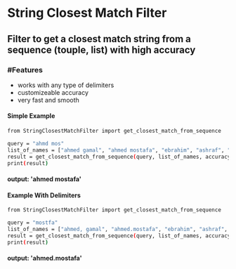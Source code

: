 # String Closest Match Filter
## Filter to get a closest match string from a sequence (touple, list) with high accuracy
### #Features
- works with any type of delimiters
- customizeable accuracy
- very fast and smooth

#### Simple Example
```sh
from StringClosestMatchFilter import get_closest_match_from_sequence

query = "ahmd mos"
list_of_names = ["ahmed gamal", "ahmed mostafa", "ebrahim", "ashraf", "youssef alkhodary", "yahya alkhodary", "mousa ahmed", "moataz gamal"]
result = get_closest_match_from_sequence(query, list_of_names, accuracy=0.8) #Default accuracy is 0.7
print(result)
```

#### output: 'ahmed mostafa'


#### Example With Delimiters
```sh
from StringClosestMatchFilter import get_closest_match_from_sequence

query = "mostfa"
list_of_names = ["ahmed, gamal", "ahmed.mostafa", "ebrahim", "ashraf", "youssef alkhodary", "yahya alkhodary", "mousa ahmed", "moataz gamal"]
result = get_closest_match_from_sequence(query, list_of_names, accuracy=0.8) #Default accuracy is 0.7
print(result)
```

#### output: 'ahmed.mostafa'
